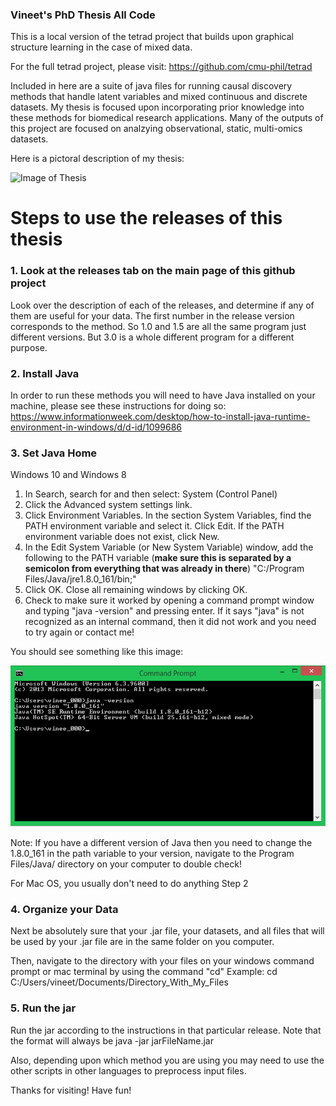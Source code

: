 ### Vineet's PhD Thesis All Code
This is a local version of the tetrad project that builds upon graphical structure learning in the case of mixed data.

For the full tetrad project, please visit: https://github.com/cmu-phil/tetrad

Included in here are a suite of java files for running causal discovery methods that handle latent variables and mixed continuous and discrete datasets. My thesis is focused upon incorporating prior knowledge into these methods for biomedical research applications. Many of the outputs of this project are focused on analzying observational, static, multi-omics datasets. 

Here is a pictoral description of my thesis:

![Image of Thesis](https://github.com/vineet1992/tetrad-vineet/blob/master/Thesis%20Workflow.png)

# Steps to use the releases of this thesis

### 1. Look at the releases tab on the main page of this github project

Look over the description of each of the releases, and determine if any of them are useful for your data. The first number in the release version corresponds to the method. So 1.0 and 1.5 are all the same program just different versions. But 3.0 is a whole different program for a different purpose. 

### 2. Install Java 

In order to run these methods you will need to have Java installed on your machine, please see these instructions for doing so: https://www.informationweek.com/desktop/how-to-install-java-runtime-environment-in-windows/d/d-id/1099686

### 3. Set Java Home

Windows 10 and Windows 8
1. In Search, search for and then select: System (Control Panel)
2. Click the Advanced system settings link.
3. Click Environment Variables. In the section System Variables, find the PATH environment variable and select it. Click Edit. If the PATH environment variable does not exist, click New.
4. In the Edit System Variable (or New System Variable) window, add the following to the PATH variable (**make sure this is separated by a semicolon from everything that was already in there**)
"C:/Program Files/Java/jre1.8.0_161/bin;" 
5. Click OK. Close all remaining windows by clicking OK.
6. Check to make sure it worked by opening a command prompt window and typing "java -version" and pressing enter. If it says "java" is not recognized as an internal command, then it did not work and you need to try again or contact me!

You should see something like this image: 

![Command](CMD.png)

Note: If you have a different version of Java then you need to change the 1.8.0_161 in the path variable to your version, navigate to the Program Files/Java/ directory on your computer to double check!

For Mac OS, you usually don't need to do anything Step 2

### 4. Organize your Data

Next be absolutely sure that your .jar file, your datasets, and all files that will be used by your .jar file are in the same folder on you computer. 

Then, navigate to the directory with your files on your windows command prompt or mac terminal by using the command "cd" 
Example: cd C:/Users/vineet/Documents/Directory_With_My_Files

### 5. Run the jar

Run the jar according to the instructions in that particular release. Note that the format will always be java -jar jarFileName.jar

Also, depending upon which method you are using you may need to use the other scripts in other languages to preprocess input files.

Thanks for visiting! Have fun!




